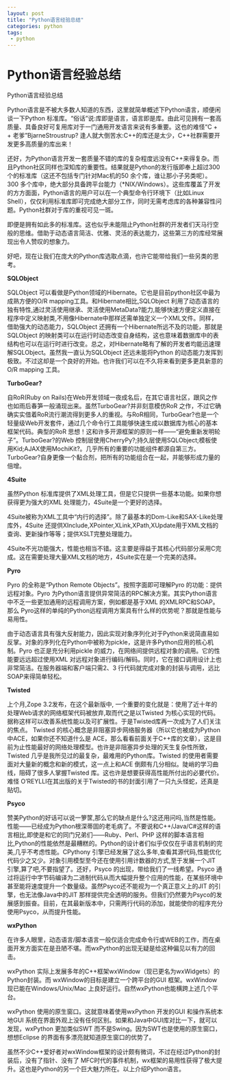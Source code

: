 ```yaml
---
layout: post
title: "Python语言经验总结"
categories: python
tags: 
 - python
--- 
```


# Python语言经验总结

Python语言经验总结

Python语言是不被大多数人知道的东西，这里就简单概述下Python语言，顺便闲谈一下Python 标准库。“俗话”说:库即是语言，语言即是库。由此可见拥有一套高质量、具备良好可复用库对于一门通用开发语言来说有多重要。这也的难怪“C + + 老爹”BjarneStroustrup? 逢人就大倒苦水:C++的库还是太少，C++社群需要开发更多高质量的库出来！

还好，为Python语言开发一套质量不错的库的复杂程度远没有C++来得复杂。而且Python社区同样也深知库的重要性。结果就是Python的发行版即奉上超过300个的标准库（这还不包括专门针对Mac机的50 余个库，谁让那小子另类呢）。 300 多个库中，绝大部分具备跨平台能力（*NIX/Windows）。这些库覆盖了开发的方方面面，Python语言的用户可以在一个典型命令行环境下（比如Linux Shell），仅仅利用标准库即可完成绝大部分工作，同时无需考虑库的各种兼容性问题。Python社群对于库的重视可见一斑。

即便是拥有如此多的标准库。这也似乎未能阻止Python社群的开发者们天马行空般的思维。借助于动态语言简洁、优雅、灵活的表达能力，这些第三方的库经常展现出令人赞叹的想象力。

好吧，现在让我们在庞大的Python库选取点滴，也许它能带给我们一些另类的思考。

**SQLObject**

SQLObject 可以看做是Python领域的Hibernate。它也是目前python社区中最为成熟方便的O/R mapping工具。和Hibernate相比,SQLObject 利用了动态语言的独有特性,通过灵活使用继承、灵活使用MetaData?能力,能够快速方便定义直接在程序中定义映射类,不用像Hibernate中那样还需单独定义一个XML文件。同样，借助强大的动态能力，SQLObject 还拥有一个Hibernate所远不及的功能，那就是SQLObject 的映射类可以在运行时动态改变自身结构，这也意味着数据库中的表结构也可以在运行时进行改变。总之，对Hibernate略有了解的开发者均能迅速理解SQLObject。虽然我一直认为SQLObject 还远未能将Python 的动态能力发挥到极致。不过这却是一个良好的开始。也许我们可以在不久将来看到更多更具新意的O/R mapping 工具。

**TurboGear?**

自RoR(Ruby on Rails)在Web开发领域一夜成名后，在其它语言社区，跟风之作也如雨后春笋一般涌现出来。虽然TurboGear?并非刻意模仿RoR 之作，不过它确确实实借着RoR流行潮流得到更多人的重视。与RoR相同，TurboGear?也是一个轻量级Web开发套件，通过几个命令行工具能够快速生成以数据库为核心的基本框架代码。典型的RoR 思想！这和许多开源框架的原则一样——“避免重新发明轮子”。TurboGear?的Web 控制层使用CherryPy?;持久层使用SQLObject;模板使用Kid;AJAX使用MochiKit?。几乎所有的重要的功能组件都源自第三方。TurboGear?自身更像一个黏合剂，把所有的功能组合在一起，并能够形成力量的倍增。

**4Suite**

虽然Python 标准库提供了XML处理工具，但是它只提供一些基本功能。如果你想获得更为强大的XML 处理能力，4Suite是一个更好的选择。

4Suite被称为XML工具中“内行的选择”。除了最基本的Dom-Like和SAX-Like处理库外，4Suite 还提供XInclude,XPointer,XLink,XPath,XUpdate用于XML文档的查询、更新操作等等；提供XSLT完整处理能力。

4Suite不光功能强大，性能也相当不错。这主要是得益于其核心代码部分采用C完成。这在需要处理大量XML文档的地方，4Suite实在是一个完美的选择。

**Pyro**

Pyro 的全称是“Python Remote Objects”。按照字面即可理解Pyro 的功能：提供远程对象。Pyro 为Python语言提供异常简洁的RPC解决方案。其实Python语言中不乏一些更加通用的远程调用方案，例如都是基于XML 的XMLRPC和SOAP。那么 Pyro这样的单纯的Python远程调用方案具有什么样的优势呢？那就是性能与易用性。

由于动态语言具有强大反射能力，因此实现对象序列化对于Python来说简直易如反掌。对象的序列化在Python中被称为pickle，这是许多Python应用的核心机制。Pyro 也正是充分利用pickle 的威力，在网络间提供远程对象的调用。它的性能要远远超过使用XML 对远程对象进行编码/解码。同时，它在接口调用设计上也非常简洁。在服务器端和客户端只需2、3 行代码就完成对象的封装与调用，远比SOAP来得简单轻松。

**Twisted**

上个月,Zope 3.2发布，在这个最新版中, 一个重要的变化就是：使用了近十年的处理Web请求的网络框架代码被放弃,取而代之是以Twisted 为核心实现的代码。据称这样可以改善系统性能以及可扩展性。于是Twisted库再一次成为了人们关注的焦点。 Twisted 的核心概念是非阻塞异步网络服务器（所以它也被成为Python中ACE，如果你还不知道什么是 ACE，那么看看前面关于C++库的文章），这是目前为止性能最好的网络处理模型。也许是非阻塞异步处理的天生复杂性所致，Twisted 几乎是我所见过的最复杂，最难用的Python库。Twisted 的使用者需要面对大量新的概念和新的模式，这一点上和ACE 倒颇有几分相似。陡峭的学习曲线，阻碍了很多人掌握Twisted 库。这也许是想要获得高性能所付出的必要代价。难怪 O’REYLLI在其出版的关于Twisted的书的封面引用了一只九头怪蛇，还真是贴切。

**Psyco**

赞美Python的好话可以说一箩筐,那么它的缺点是什么?这还用问吗,当然是性能。性能——已经成为Python根深蒂固的老毛病了。不要说和C++/Java/C#这样的语言相比,即使是和它的同门兄弟们——Ruby、Perl、PHP 这样的脚本语言相比,Python的性能依然是最糟糕的。Python的设计者们似乎仅仅在乎语言机制的完美,几乎不考虑性能。CPythony 引擎已经发展了这么多年,查看其源代码,性能优化代码少之又少。对象引用模型至今还在使用引用计数器的方式,至于发展一个JIT 引擎,算了吧,不要指望了。还好，Psyco 的出现，带给我们了一线希望。Psyco 通过将运行中字节码编译为二进制代码从而大幅提升整个应用的性能，在某些环境中甚至能将速度提升一个数量级。虽然Psyco还不能视为一个真正意义上的JIT 的引擎，也无法像Java中的JIT 那样提供完全透明的服务。但我们仍然要为Psyco的发展感到振奋。目前，在其最新版本中，只需两行代码的添加，就能使你的程序充分使用Psyco，从而提升性能。

**wxPython**

在许多人眼里，动态语言/脚本语言一般仅适合完成命令行或WEB的工作，而在桌面开发方面实在是丑陋不堪。而wxPython的出现无疑是给这种偏见以有力的回击。

wxPython 实际上发展多年的C++框架wxWindow（现已更名为wxWidgets）的Python封装。而 wxWindow的目标是建立一个跨平台的GUI 框架。wxWindow 现已能在Windows/Unix/Mac 上良好运行。自然wxPython也能横跨上述几个平台。

wxPython 使用的原生窗口。这就意味着使用wxPython 开发的GUI 和操作系统本地GUI 系统在界面外观上没有任何区别。如果和Java中GUI库对比一下，就可以发现，wxPython 更加类似SWT 而不是Swing。因为SWT也是使用的原生窗口，想想Eclipse 的界面有多漂亮就知道原生窗口的优势了。

虽然不少C++爱好者对wxWindow框架的设计颇有微词，不过在经过Python的封装后，没有了指针、没有了 MFC时代的事件机制，wx框架的易用性获得了极大提升。这也是Python的另一个巨大魅力所在。以上介绍Python语言。

 
